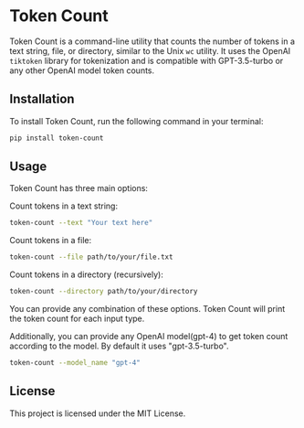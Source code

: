 # Token Count

Token Count is a command-line utility that counts the number of tokens in a text string, file, or directory, similar to the Unix `wc` utility. It uses the OpenAI `tiktoken` library for tokenization and is compatible with GPT-3.5-turbo or any other OpenAI model token counts.

## Installation

To install Token Count, run the following command in your terminal:

```bash
pip install token-count
```

## Usage

Token Count has three main options:

Count tokens in a text string:
```bash
token-count --text "Your text here"
```
Count tokens in a file:
```bash
token-count --file path/to/your/file.txt
```

Count tokens in a directory (recursively):
```bash
token-count --directory path/to/your/directory
```
You can provide any combination of these options. Token Count will print the token count for each input type.

Additionally, you can provide any OpenAI model(gpt-4) to get token count according to the model. By default it uses "gpt-3.5-turbo".
```bash
token-count --model_name "gpt-4"
```

## License

This project is licensed under the MIT License.